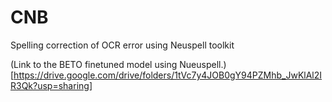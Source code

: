 # CNB
Spelling correction of OCR error using Neuspell toolkit

(Link to the BETO finetuned model using Nueuspell.)[https://drive.google.com/drive/folders/1tVc7y4JOB0gY94PZMhb_JwKlAl2IR3Qk?usp=sharing]
